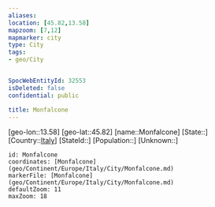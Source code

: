 ```yaml
---
aliases: 
location: [45.82,13.58]
mapzoom: [7,12] 
mapmarker: city 
type: City
tags:
- geo/City


SpocWebEntityId: 32553
isDeleted: false
confidential: public

title: Monfalcone
---
```

[geo-lon::13.58]
[geo-lat::45.82]
[name::Monfalcone]
[State::]
[Country::[Italy](geo/Continent/Europe/Italy.md)]
[StateId::]
[Population::]
[Unknown::]


```leaflet
id: Monfalcone
coordinates: [Monfalcone](geo/Continent/Europe/Italy/City/Monfalcone.md)
markerFile: [Monfalcone](geo/Continent/Europe/Italy/City/Monfalcone.md)
defaultZoom: 11 
maxZoom: 18
```


